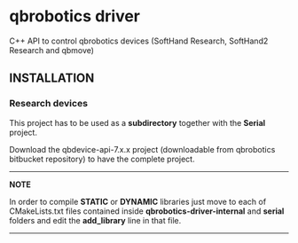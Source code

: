 # qbrobotics driver

C++ API to control qbrobotics devices (SoftHand Research, SoftHand2 Research and qbmove)

## INSTALLATION

### Research devices
This project has to be used as a __subdirectory__ together with the __Serial__ project.

Download the qbdevice-api-7.x.x project (downloadable from qbrobotics bitbucket repository) to have the complete project.

---
**NOTE**

In order to compile **STATIC** or **DYNAMIC** libraries just move to each of CMakeLists.txt files contained inside **qbrobotics-driver-internal** and **serial** folders and edit the **add_library** line in that file.

---
